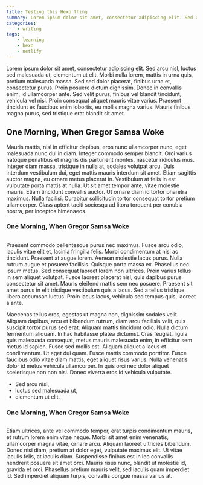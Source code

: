 ```yaml
---
title: Testing this Hexo thing
summary: Lorem ipsum dolor sit amet, consectetur adipiscing elit. Sed arcu nisl, luctus sed malesuada ut, elementum ut elit. Morbi nulla lorem, mattis in urna quis, pretium malesuada massa. Sed sed dolor placerat, finibus urna et, consectetur purus. Proin posuere dictum dignissim.
categories:
    - writing
tags:
    - learning
    - hexo
    - netlify
---
```



Lorem ipsum dolor sit amet, consectetur adipiscing elit. Sed arcu nisl, luctus sed malesuada ut, elementum ut elit. Morbi nulla lorem, mattis in urna quis, pretium malesuada massa. Sed sed dolor placerat, finibus urna et, consectetur purus. Proin posuere dictum dignissim. Donec in convallis enim, id ullamcorper ante. Sed velit purus, finibus vel blandit tincidunt, vehicula vel nisi. Proin consequat aliquet mauris vitae varius. Praesent tincidunt ex faucibus enim lobortis, eu mollis magna varius. Mauris finibus magna purus, sed tristique erat blandit sit amet.


## One Morning, When Gregor Samsa Woke


Mauris mattis, nisl in efficitur dapibus, eros nunc ullamcorper nunc, eget malesuada nunc dui in diam. Integer commodo semper blandit. Orci varius natoque penatibus et magnis dis parturient montes, nascetur ridiculus mus. Integer diam massa, tristique in nulla at, sodales volutpat arcu. Duis interdum vestibulum dui, eget mattis mauris interdum sit amet. Etiam sagittis auctor magna, eu ornare metus placerat in. Vestibulum at felis in est vulputate porta mattis at nulla. Ut sit amet tempor ante, vitae molestie mauris. Etiam tincidunt convallis auctor. Ut ornare diam id tortor pharetra maximus. Nulla facilisi. Curabitur sollicitudin tortor consequat tortor pretium ullamcorper. Class aptent taciti sociosqu ad litora torquent per conubia nostra, per inceptos himenaeos.


### One Morning, When Gregor Samsa Woke

<img src="http://via.placeholder.com/1024x600" alt="" class="full">

Praesent commodo pellentesque purus nec maximus. Fusce arcu odio, iaculis vitae elit et, lacinia fringilla felis. Morbi condimentum at nisi ac tincidunt. Praesent at augue lorem. Aenean molestie lacus purus. Nulla rutrum augue et posuere facilisis. Quisque porta massa ex. Phasellus nec ipsum metus. Sed consequat laoreet lorem non ultrices. Proin varius tellus in sem aliquet volutpat. Fusce laoreet placerat nisl, quis dapibus purus consectetur sit amet. Mauris eleifend mattis sem nec posuere. Praesent sit amet purus in elit tristique vestibulum quis a lacus. Sed a tellus tristique libero accumsan luctus. Proin lacus lacus, vehicula sed tempus quis, laoreet a ante.

Maecenas tellus eros, egestas ut magna non, dignissim sodales velit. Aliquam dapibus, arcu et bibendum rutrum, diam arcu facilisis velit, quis suscipit tortor purus sed erat. Aliquam mattis tincidunt odio. Nulla dictum fermentum aliquam. In hac habitasse platea dictumst. Cras feugiat, ligula quis malesuada consequat, metus mauris malesuada enim, in efficitur sem metus id sapien. Fusce sed mollis est. Aliquam aliquet a lacus et condimentum. Ut eget dui quam. Fusce mattis commodo porttitor. Fusce faucibus odio vitae diam mattis, eget aliquet risus varius. Nulla venenatis dolor id metus vehicula ullamcorper. In quis orci nec dolor aliquet scelerisque non non nisi. Donec viverra eros id vehicula vulputate.

 - Sed arcu nisl,
 - luctus sed malesuada ut,
 - elementum ut elit.


### One Morning, When Gregor Samsa Woke

<img src="http://via.placeholder.com/300x400" alt="" class="wrap-right">

Etiam ultrices, ante vel commodo tempor, erat turpis condimentum mauris, et rutrum lorem enim vitae neque. Morbi sit amet enim venenatis, ullamcorper magna vitae, ornare arcu. Aliquam laoreet ultricies bibendum. Donec nisi diam, pretium at dolor eget, vulputate maximus elit. Ut vitae iaculis felis, at iaculis diam. Suspendisse finibus est in leo convallis hendrerit posuere sit amet orci. Mauris risus nunc, blandit ut molestie id, gravida et orci. Phasellus pretium mauris velit, sed iaculis quam imperdiet id. Sed imperdiet aliquam turpis, convallis congue massa varius at.